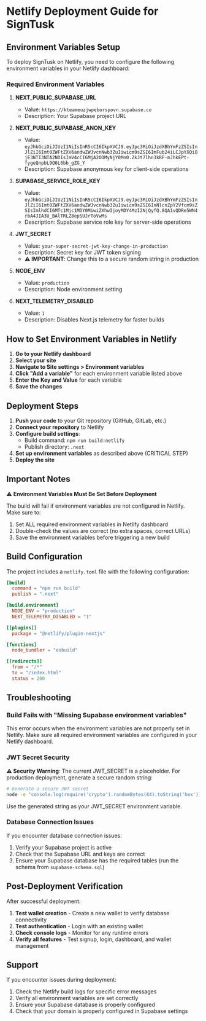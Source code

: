 # Netlify Deployment Guide for SignTusk

## Environment Variables Setup

To deploy SignTusk on Netlify, you need to configure the following environment variables in your Netlify dashboard:

### Required Environment Variables

1. **NEXT_PUBLIC_SUPABASE_URL**
   - Value: `https://kteameuzjwpeborspovn.supabase.co`
   - Description: Your Supabase project URL

2. **NEXT_PUBLIC_SUPABASE_ANON_KEY**
   - Value: `eyJhbGciOiJIUzI1NiIsInR5cCI6IkpXVCJ9.eyJpc3MiOiJzdXBhYmFzZSIsInJlZiI6Imt0ZWFtZXV6andwZWJvcnNwb3ZuIiwicm9sZSI6ImFub24iLCJpYXQiOjE3NTI3NTA2NDIsImV4cCI6MjA2ODMyNjY0Mn0.ZkJt7lhn3kRF-mJhkEPt-fygeQnpbL9Q6L6bb_gZG_Y`
   - Description: Supabase anonymous key for client-side operations

3. **SUPABASE_SERVICE_ROLE_KEY**
   - Value: `eyJhbGciOiJIUzI1NiIsInR5cCI6IkpXVCJ9.eyJpc3MiOiJzdXBhYmFzZSIsInJlZiI6Imt0ZWFtZXV6andwZWJvcnNwb3ZuIiwicm9sZSI6InNlcnZpY2Vfcm9sZSIsImlhdCI6MTc1Mjc1MDY0MiwiZXhwIjoyMDY4MzI2NjQyfQ.8QA1vQDRe5WN4rbA4JIA3U_BAlTRLZ8epSUJrToVwMs`
   - Description: Supabase service role key for server-side operations

4. **JWT_SECRET**
   - Value: `your-super-secret-jwt-key-change-in-production`
   - Description: Secret key for JWT token signing
   - **⚠️ IMPORTANT**: Change this to a secure random string in production

5. **NODE_ENV**
   - Value: `production`
   - Description: Node environment setting

6. **NEXT_TELEMETRY_DISABLED**
   - Value: `1`
   - Description: Disables Next.js telemetry for faster builds

## How to Set Environment Variables in Netlify

1. **Go to your Netlify dashboard**
2. **Select your site**
3. **Navigate to Site settings > Environment variables**
4. **Click "Add a variable"** for each environment variable listed above
5. **Enter the Key and Value** for each variable
6. **Save the changes**

## Deployment Steps

1. **Push your code** to your Git repository (GitHub, GitLab, etc.)
2. **Connect your repository** to Netlify
3. **Configure build settings**:
   - Build command: `npm run build:netlify`
   - Publish directory: `.next`
4. **Set up environment variables** as described above (CRITICAL STEP)
5. **Deploy the site**

## Important Notes

⚠️ **Environment Variables Must Be Set Before Deployment**

The build will fail if environment variables are not configured in Netlify. Make sure to:

1. Set ALL required environment variables in Netlify dashboard
2. Double-check the values are correct (no extra spaces, correct URLs)
3. Save the environment variables before triggering a new build

## Build Configuration

The project includes a `netlify.toml` file with the following configuration:

```toml
[build]
  command = "npm run build"
  publish = ".next"

[build.environment]
  NODE_ENV = "production"
  NEXT_TELEMETRY_DISABLED = "1"

[[plugins]]
  package = "@netlify/plugin-nextjs"

[functions]
  node_bundler = "esbuild"

[[redirects]]
  from = "/*"
  to = "/index.html"
  status = 200
```

## Troubleshooting

### Build Fails with "Missing Supabase environment variables"

This error occurs when the environment variables are not properly set in Netlify. Make sure all required environment variables are configured in your Netlify dashboard.

### JWT Secret Security

**⚠️ Security Warning**: The current JWT_SECRET is a placeholder. For production deployment, generate a secure random string:

```bash
# Generate a secure JWT secret
node -e "console.log(require('crypto').randomBytes(64).toString('hex'))"
```

Use the generated string as your JWT_SECRET environment variable.

### Database Connection Issues

If you encounter database connection issues:

1. Verify your Supabase project is active
2. Check that the Supabase URL and keys are correct
3. Ensure your Supabase database has the required tables (run the schema from `supabase-schema.sql`)

## Post-Deployment Verification

After successful deployment:

1. **Test wallet creation** - Create a new wallet to verify database connectivity
2. **Test authentication** - Login with an existing wallet
3. **Check console logs** - Monitor for any runtime errors
4. **Verify all features** - Test signup, login, dashboard, and wallet management

## Support

If you encounter issues during deployment:

1. Check the Netlify build logs for specific error messages
2. Verify all environment variables are set correctly
3. Ensure your Supabase database is properly configured
4. Check that your domain is properly configured in Supabase settings